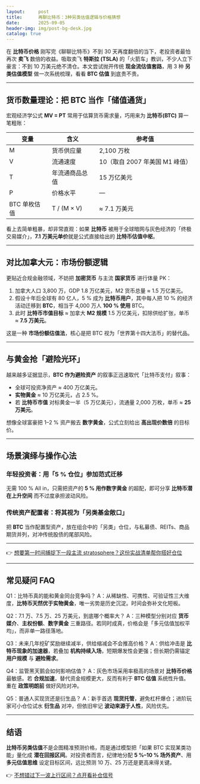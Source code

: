 ```yaml
---
layout:     post
title:      再聊比特币：3种另类估值逻辑与价格猜想
date:       2025-09-05
header-img: img/post-bg-desk.jpg
catalog: true
---
```


在 **比特币价格** 刚写完《聊聊比特币》不到 30 天再度翻倍的当下，老投资者最怕再次 **卖飞** 数倍的收益。吸取卖飞 **特斯拉 (TSLA)** 的「火箭车」教训，不少人立下豪言：不到 10 万美元绝不清仓。本文尝试抛开传统 **现金流估值套路**，用 3 种 **另类估值模型** 做一次系统梳理，看看 **BTC 估值** 到底贵不贵。

---

## 货币数量理论：把 BTC 当作「储值通货」

宏观经济学公式 **MV = PT** 常用于估算货币需求量，巧用来为 **比特币(BTC)** 算一笔粗账：

| 变量 | 含义 | 参考值 |
|---|---|---|
| M  | 货币供应量 | 2,100 万枚 |
| V  | 流通速度 | 10（取自 2007 年美国 M1 峰值） |
| T  | 年流通商品总值 | 15 万亿美元 |
| P  | 价格水平 | — |
| BTC 单枚估值 | T / (M × V) | ≈ 7.1 万美元 |

看上去简单粗暴，却非常直观：如果 **比特币** 被用于全球暗网与灰色经济的「终极交易媒介」，**7.1 万美元单价**就是公式直接给出的 **比特币估值中枢**。

---

## 对比加拿大元：市场份额逻辑

更贴近合规金融领域，不妨把 **加密货币** 与主流 **国家货币** 进行体量 PK：

1. 加拿大人口 3,800 万，GDP 1.8 万亿美元，M2 货币总量 ≈ 1.5 万亿美元。
2. 假设十年后全球有 80 亿人，5 % 成为 **比特币用户**，其中每人把 10 % 的经济活动迁移到 **BTC**，相当于 4,000 万人 **100 % 使用** BTC。
3. 此时 **比特币市值目标** ≈ 加拿大 **M2 规模** 1.5 万亿美元，扣除供给扩张，单币 ≈ **7.5 万美元**。

这是一种 **市场份额估值法**，核心是把 BTC 视为「世界第十四大法币」的替代品。

---

## 与黄金抢「避险光环」

越来越多证据显示，**BTC 作为避险资产** 的叙事正迅速取代「比特币支付」叙事：

- 全球可投资净资产 ≈ 400 万亿美元。
- **实物黄金** ≈ 10 万亿美元，占 2.5 %。
- 若 **比特币市值** 对标黄金一半（5 万亿美元），流通量 2,000 万枚，单币 ≈ **25 万美元**。

想像全球富豪把 1–2 % 资产搬去 **数字黄金**，公式立刻给出 **高出现价数倍** 的目标价。

---

## 场景演绎与操作心法

### 年轻投资者：用「5 % 仓位」参加范式迁移

无需 100 % All in，只需把资产的 **5 % 用作数字黄金** 的超配，即可分享 **比特币潜在上升空间** 而不过度承担波动风险。

### 传统资产配置者：将其视为「另类基金敞口」

把 **BTC** 当作配置型资产，放在组合中的「另类」仓位，与私募债、REITs、商品期货并列，对冲传统股债的尾部风险。

---

👉 [想要第一时间捕捉下一段主流 stratosphere？这份实战清单帮你搭好仓位](https://okxdog.com/)

---

## 常见疑问 FAQ

Q1：比特币真的能和黄金同台竞争吗？
A：从稀缺性、可携性、可验证性三大维度，**比特币天然优于实物黄金**，唯一劣势是历史沉淀。时间会弥补文化短板。

Q2：7.1 万、7.5 万、25 万美元，到底哪个概率大？
A：三种模型分别对应 **货币媒介**、**主权份额**、**数字黄金** 三重路径。若同时成真，价格会是「多元估值加权平均」，而非单一路径落地。

Q3：未来几年挖矿奖励继续减半，供给缩减会不会推高价格？
A：供给冲击是 **比特币现象的加速器**，若叠加 **机构持续入场**，短期爆发性会更强；但长期仍需锚定 **用户规模** 与 **避险需求**。

Q4：监管黑天鹅会如何影响估值？
A：灰色市场采用率极高的场景对 **比特币价格** 最敏感。若 **合规加速**，替代资金规模更大，反而有利于 **BTC 估值** 系统性升值。重在 **政策明朗前** 做好风险对冲。

Q5：普通人买现货还是衍生品？
A：新手首选 **现货托管**，避免杠杆爆仓；进阶玩家可小仓位试水 **衍生品** 对冲，但依旧牢记 **波动来源于人性**，风险优先。

---

## 结语

**比特币另类估值**不是企图精准预测价格，而是通过模型把「如果 BTC 实现某类功能」量化成 **潜在回报区间**。对投资者而言，纪律地分配 **5 %–10 % 场外资产**、用 **多元估值思维** 设定目标区间，远比预测 10 万、25 万还是更高来得关键。

👉 [不想错过下一波上行区间？点开看补仓信号](https://okxdog.com/)